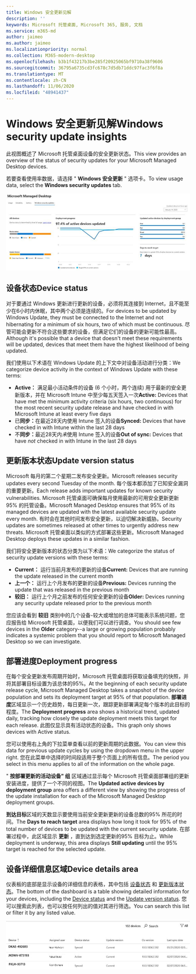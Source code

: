 ```yaml
---
title: Windows 安全更新见解
description: ''
keywords: Microsoft 托管桌面, Microsoft 365, 服务, 文档
ms.service: m365-md
author: jaimeo
ms.author: jaimeo
ms.localizationpriority: normal
ms.collection: M365-modern-desktop
ms.openlocfilehash: b3b1f43217b3be285f20925065bf9710a38f9606
ms.sourcegitcommit: 36795a6735cd3fc678c7d5db71ddc97fac3f6f8a
ms.translationtype: MT
ms.contentlocale: zh-CN
ms.lasthandoff: 11/06/2020
ms.locfileid: "48941437"
---
```

# <a name="windows-security-update-insights"></a><span data-ttu-id="6da17-103">Windows 安全更新见解</span><span class="sxs-lookup"><span data-stu-id="6da17-103">Windows security update insights</span></span>
<span data-ttu-id="6da17-104">此视图概述了 Microsoft 托管桌面设备的安全更新状态。</span><span class="sxs-lookup"><span data-stu-id="6da17-104">This view provides an overview of the status of security updates for your Microsoft Managed Desktop devices.</span></span> 

<span data-ttu-id="6da17-105">若要查看使用率数据，请选择 " <strong>Windows 安全更新</strong> " 选项卡。</span><span class="sxs-lookup"><span data-stu-id="6da17-105">To view usage data, select the <strong>Windows security updates</strong> tab.</span></span>

![Windows 安全更新窗格： "设备状态的条形图" 和 "更新版本" 在左栏中，"更新在中间一段时间内的部署进度" 和 "按部署组排列的活动设备百分比" 以及 "在右列中到达95% 部署目标所需的天数"。](../../media/update-insights.jpg)

## <a name="device-status"></a><span data-ttu-id="6da17-107">设备状态</span><span class="sxs-lookup"><span data-stu-id="6da17-107">Device status</span></span>

<span data-ttu-id="6da17-108">对于要通过 Windows 更新进行更新的设备，必须将其连接到 Internet，且不能至少在6小时内休眠，其中两个必须是连续的。</span><span class="sxs-lookup"><span data-stu-id="6da17-108">For devices to be updated by Windows Update, they must be connected to the Internet and not hibernating for a minimum of six hours, two of which must be continuous.</span></span> <span data-ttu-id="6da17-109">尽管可能会更新不符合这些要求的设备，但满足它们的设备的更新可能性最高。</span><span class="sxs-lookup"><span data-stu-id="6da17-109">Although it's possible that a device that doesn't meet these requirements will be updated, devices that meet them have the highest likelihood of being updated.</span></span> 

<span data-ttu-id="6da17-110">我们使用以下术语在 Windows Update 的上下文中对设备活动进行分类：</span><span class="sxs-lookup"><span data-stu-id="6da17-110">We categorize device activity in the context of Windows Update with these terms:</span></span>

- <span data-ttu-id="6da17-111"><strong>Active：</strong> 满足最小活动条件的设备 (6 个小时，两个连续) 用于最新的安全更新版本，并在 Microsoft Intune 中至少每五天签入一次</span><span class="sxs-lookup"><span data-stu-id="6da17-111"><strong>Active:</strong> Devices that have met the minimum activity criteria (six hours, two continuous) for the most recent security update release and have checked in with Microsoft Intune at least every five days</span></span>
- <span data-ttu-id="6da17-112">已<strong>同步：</strong>在最近28天内使用 Intune 签入的设备</span><span class="sxs-lookup"><span data-stu-id="6da17-112"><strong>Synced:</strong> Devices that have checked in with Intune within the last 28 days</span></span>
- <span data-ttu-id="6da17-113">不<strong>同步：</strong>最近28天内<i>未</i>使用 Intune 签入的设备</span><span class="sxs-lookup"><span data-stu-id="6da17-113"><strong>Out of sync:</strong> Devices that have <i>not</i> checked in with Intune in the last 28 days</span></span>




## <a name="update-version-status"></a><span data-ttu-id="6da17-114">更新版本状态</span><span class="sxs-lookup"><span data-stu-id="6da17-114">Update version status</span></span>

<span data-ttu-id="6da17-115">Microsoft 每月的第二个星期二发布安全更新。</span><span class="sxs-lookup"><span data-stu-id="6da17-115">Microsoft releases security updates every second Tuesday of the month.</span></span> <span data-ttu-id="6da17-116">每个版本都添加了已知安全漏洞的重要更新。</span><span class="sxs-lookup"><span data-stu-id="6da17-116">Each release adds important updates for known security vulnerabilities.</span></span> <span data-ttu-id="6da17-117">Microsoft 托管桌面可确保每月使用最新的可用安全更新更新95% 的托管设备。</span><span class="sxs-lookup"><span data-stu-id="6da17-117">Microsoft Managed Desktop ensures that 95% of its managed devices are updated with the latest available security update every month.</span></span> <span data-ttu-id="6da17-118">有时会在其他时间发布安全更新，以迫切解决新威胁。</span><span class="sxs-lookup"><span data-stu-id="6da17-118">Security updates are sometimes released at other times to urgently address new threats.</span></span> <span data-ttu-id="6da17-119">Microsoft 托管桌面以类似的方式部署这些更新。</span><span class="sxs-lookup"><span data-stu-id="6da17-119">Microsoft Managed Desktop deploys these updates in a similar fashion.</span></span>

<span data-ttu-id="6da17-120">我们将安全更新版本的状态分类为以下术语：</span><span class="sxs-lookup"><span data-stu-id="6da17-120">We categorize the status of security update versions with these terms:</span></span>

- <span data-ttu-id="6da17-121"><strong>Current：</strong> 运行当前月发布的更新的设备</span><span class="sxs-lookup"><span data-stu-id="6da17-121"><strong>Current:</strong> Devices that are running the update released in the current month</span></span>
- <span data-ttu-id="6da17-122"><strong>上一个：</strong> 运行上个月发布的更新的设备</span><span class="sxs-lookup"><span data-stu-id="6da17-122"><strong>Previous:</strong> Devices running the update that was released in the previous month</span></span>
- <span data-ttu-id="6da17-123"><strong>较旧：</strong> 运行上个月之前发布的任何安全更新的设备</span><span class="sxs-lookup"><span data-stu-id="6da17-123"><strong>Older:</strong> Devices running any security update released prior to the previous month</span></span>

<span data-ttu-id="6da17-124">您应该会看到 <strong>较旧</strong> 类别中的几个设备-较大或增加的总体可能表示系统问题，您应报告给 Microsoft 托管桌面，以便我们可以进行调查。</span><span class="sxs-lookup"><span data-stu-id="6da17-124">You should see few devices in the <strong>Older</strong> category--a large or growing population probably indicates a systemic problem that you should report to Microsoft Managed Desktop so we can investigate.</span></span>


## <a name="deployment-progress"></a><span data-ttu-id="6da17-125">部署进度</span><span class="sxs-lookup"><span data-stu-id="6da17-125">Deployment progress</span></span>

<span data-ttu-id="6da17-126">在每个安全更新发布周期开始时，Microsoft 托管桌面将获取设备填充的快照，并将其部署目标设置为该总体的95%。</span><span class="sxs-lookup"><span data-stu-id="6da17-126">At the beginning of each security update release cycle, Microsoft Managed Desktop takes a snapshot of the device population and sets its deployment target at 95% of that population.</span></span> <span data-ttu-id="6da17-127"><strong>部署进度</strong>区域显示一个历史趋势，每日更新一次，跟踪更新部署满足每个版本的此目标的程度。</span><span class="sxs-lookup"><span data-stu-id="6da17-127">The <strong>Deployment progress</strong> area shows a historical trend, updated daily, tracking how closely the update deployment meets this target for each release.</span></span> <span data-ttu-id="6da17-128">此图仅显示具有活动状态的设备。</span><span class="sxs-lookup"><span data-stu-id="6da17-128">This graph only shows devices with Active status.</span></span>

<span data-ttu-id="6da17-129">您可以使用右上角的下拉菜单查看以前的更新周期的此数据。</span><span class="sxs-lookup"><span data-stu-id="6da17-129">You can view this data for previous update cycles by using the dropdown menu in the upper right.</span></span> <span data-ttu-id="6da17-130">您在此菜单中选择的时间段适用于整个页面上的所有信息。</span><span class="sxs-lookup"><span data-stu-id="6da17-130">The period you select in this menu applies to all of the information on the whole page.</span></span>

<span data-ttu-id="6da17-131">" <strong>按部署更新的活动设备" 组</strong> 区域通过显示每个 Microsoft 托管桌面部署组的更新安装进度，提供了一个不同的视图。</span><span class="sxs-lookup"><span data-stu-id="6da17-131">The <strong>Updated active devices by deployment group</strong> area offers a different view by showing the progress of the update installation for each of the Microsoft Managed Desktop deployment groups.</span></span>

<span data-ttu-id="6da17-132"><strong>到达目标</strong>区域的天数显示要使用当前安全更新更新的设备总数的95% 所花的时间。</span><span class="sxs-lookup"><span data-stu-id="6da17-132">The <strong>Days to reach target</strong> area displays how long it took for 95% of the total number of devices to be updated with the current security update.</span></span> <span data-ttu-id="6da17-133">在部署过程中，此区域显示 <strong>更新</strong> ，直到达到选定更新的95% 目标为止。</span><span class="sxs-lookup"><span data-stu-id="6da17-133">While deployment is underway, this area displays <strong>Still updating</strong> until the 95% target is reached for the selected update.</span></span>

## <a name="device-details-area"></a><span data-ttu-id="6da17-134">设备详细信息区域</span><span class="sxs-lookup"><span data-stu-id="6da17-134">Device details area</span></span>

<span data-ttu-id="6da17-135">仪表板的底部是显示设备的详细信息的表格，其中包括 [设备状态](#device-status) 和 [更新版本状态](#update-version-status)。</span><span class="sxs-lookup"><span data-stu-id="6da17-135">The bottom of the dashboard is a table showing detailed information for your devices, including the [Device status](#device-status) and the [Update version status](#update-version-status).</span></span> <span data-ttu-id="6da17-136">您可以搜索此列表，也可以按任何列出的值对其进行筛选。</span><span class="sxs-lookup"><span data-stu-id="6da17-136">You can search this list or filter it by any listed value.</span></span>


![显示设备名称、分配的用户、设备状态、更新版本、操作系统版本以及设备上次同步日期的列的设备详细信息表。](../../media/security-update-insights-device-table-sterile.png)
